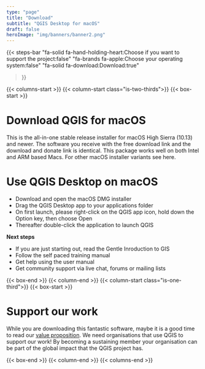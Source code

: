 ```yaml
---
type: "page"
title: "Download"
subtitle: "QGIS Desktop for macOS"
draft: false
heroImage: "img/banners/banner2.png"
---
```


{{< steps-bar 
    "fa-solid fa-hand-holding-heart:Choose if you want to support the project:false"
    "fa-brands fa-apple:Choose your operating system:false"
    "fa-solid fa-download:Download:true"
 >}}


{{< columns-start >}}
{{< column-start class="is-two-thirds">}}
{{< box-start >}}


# Download QGIS for macOS


This is the all-in-one stable release installer for macOS High Sierra (10.13) and newer. The software you receive with the free download link and the download and donate link is identical. This package works well on both Intel and ARM based Macs. For other macOS installer variants see here.

# Use QGIS Desktop on macOS

- Download and open the macOS DMG installer
- Drag the QGIS Desktop app to your applications folder
- On first launch, please right-click on the QGIS app icon, hold down the Option key, then choose Open
- Thereafter double-click the application to launch QGIS

**Next steps**

- If you are just starting out, read the Gentle Inroduction to GIS
- Follow the self paced training manual
- Get help using the user manual 
- Get community support via live chat, forums or mailing lists

{{< box-end >}}
{{< column-end >}}
{{< column-start class="is-one-third">}}
{{< box-start >}}
# Support our work

While you are downloading this fantastic software, maybe it is a good time to read our
[value proposition](value-proposition.md). We need organisations that use QGIS to support
our work! By becoming a sustaining member your organisation can be part of the global
impact that the QGIS project has.

{{< box-end >}}
{{< column-end >}}
{{< columns-end >}}
